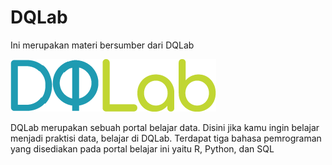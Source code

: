 # DQLab
Ini merupakan materi bersumber dari DQLab

![](https://github.com/erginakp/DQLab/blob/main/Images/DQ_Lab2.png)


DQLab merupakan sebuah portal belajar data. Disini jika kamu ingin belajar menjadi praktisi data, belajar di DQLab. Terdapat tiga bahasa pemrograman yang disediakan pada portal belajar ini yaitu R, Python, dan SQL
